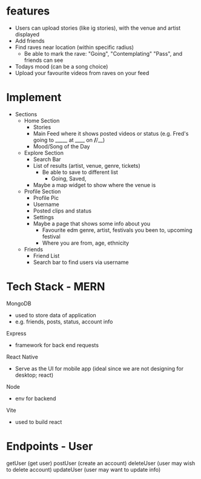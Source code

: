 # features
- Users can upload stories (like ig stories), with the venue and artist displayed
- Add friends
- Find raves near location (within specific radius)
    - Be able to mark the rave: "Going", "Contemplating" "Pass", and friends can see
- Todays mood (can be a song choice)
- Upload your favourite videos from raves on your feed

# Implement
- Sections
    - Home Section
        - Stories
        - Main Feed where it shows posted videos or status (e.g. Fred's going to _____ at ____ on __/__/__)
        - Mood/Song of the Day
    - Explore Section
        - Search Bar
        - List of results (artist, venue, genre, tickets)
            - Be able to save to different list
                - Going, Saved, 
        - Maybe a map widget to show where the venue is
    - Profile Section
        - Profile Pic
        - Username
        - Posted clips and status
        - Settings
        - Maybe a page that shows some info about you
            - Favourite edm genre, artist, festivals you been to, upcoming festival
            - Where you are from, age, ethnicity
    - Friends
        - Friend List
        - Search bar to find users via username

# Tech Stack - MERN
MongoDB
- used to store data of application
- e.g. friends, posts, status, account info

Express
- framework for back end requests

React Native
- Serve as the UI for mobile app (ideal since we are not designing for desktop; react)

Node
- env for backend

Vite
- used to build react

# Endpoints - User
getUser (get user)
postUser (create an account)
deleteUser (user may wish to delete account)
updateUser (user may want to update info)
